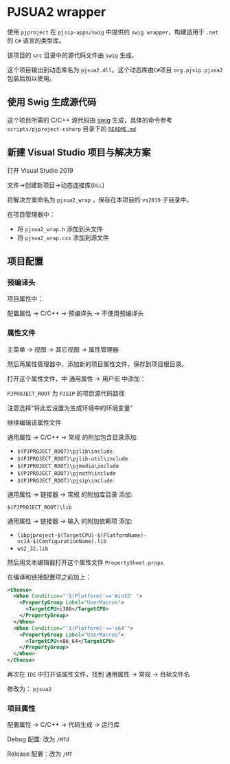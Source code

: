 # PJSUA2 wrapper

使用 `pjproject` 在 `pjsip-apps/swig` 中提供的 `swig wrapper`，构建适用于 `.net` 的 `C#` 语言的类型库。

该项目的 `src` 目录中的源代码文件由 `swig` 生成。

这个项目输出到动态库名为 `pjsua2.dll`。这个动态库由`C#`项目 `org.pjsip.pjusa2`包装后加以使用。

## 使用 Swig 生成源代码

这个项目所需的 C/C++ 源代码由 [swig][] 生成，具体的命令参考 `scripts/pjproject-csharp` 目录下的 [`README.md`](../scripts/pjproject-csharp/README.md)

## 新建 Visual Studio 项目与解决方案

打开 Visual Studio 2019

文件->创建新项目->动态连接库(`DLL`)

将解决方案命名为 `pjsua2_wrap` ，保存在本项目的 `vs2019` 子目录中。

在项目管理器中：

-   将 `pjsua2_wrap.h` 添加到头文件
-   将 `pjsua2_wrap.cxx` 添加到源文件

## 项目配置

### 预编译头

项目属性中：

配置属性 -> C/C++ -> 预编译头 -> 不使用预编译头

### 属性文件

主菜单 -> 视图 -> 其它视图 -> 属性管理器

然后再属性管理器中，添加新的项目属性文件，保存到项目根目录。

打开这个属性文件，中 通用属性 -> 用户宏 中添加：

`PJPROJECT_ROOT` 为 `PJSIP` 的项目源代码路径

注意选择“将此宏设置为生成环境中的环境变量”

继续编辑该属性文件

通用属性 -> C/C++ -> 常规 的附加包含目录添加:

-   `$(PJPROJECT_ROOT)\pjlib\include`
-   `$(PJPROJECT_ROOT)\pjlib-util\include`
-   `$(PJPROJECT_ROOT)\pjmedia\include`
-   `$(PJPROJECT_ROOT)\pjnath\include`
-   `$(PJPROJECT_ROOT)\pjsip\include`

通用属性 -> 链接器 -> 常规 的附加库目录 添加:

`$(PJPROJECT_ROOT)\lib`

通用属性 -> 链接器 -> 输入 的附加依赖项 添加:

-   `libpjproject-$(TargetCPU)-$(PlatformName)-vc14-$(ConfigurationName).lib`
-   `ws2_32.lib`

然后用文本编辑器打开这个属性文件 `PropertySheet.props`

在编译和链接配置项之前加上：

```xml
<Choose>
  <When Condition="'$(Platform)'=='Win32' ">
    <PropertyGroup Label="UserMacros">
      <TargetCPU>i386</TargetCPU>
    </PropertyGroup>
  </When>
  <When Condition="'$(Platform)'=='x64'">
    <PropertyGroup Label="UserMacros">
      <TargetCPU>x86_64</TargetCPU>
    </PropertyGroup>
  </When>
</Choose>
```

再次在 `IDE` 中打开该属性文件，找到 通用属性 -> 常规 -> 目标文件名

修改为： `pjsua2`

### 项目属性

配置属性 -> C/C++ -> 代码生成 -> 运行库

Debug 配置: 改为 `/MTd`

Release 配置：改为 `/MT`

[swig]: http://swig.org/ "SWIG is an interface compiler that connects programs written in C and C++ with scripting languages such as Perl, Python, Ruby, and Tcl."
